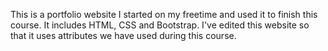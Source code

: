 This is a portfolio website I started on my freetime and used it to finish this course. It includes HTML, CSS and Bootstrap. I've edited this website so that it uses attributes we have used during this course.